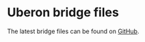 # Uberon bridge files

The latest bridge files can be found on [GitHub](https://github.com/obophenotype/uberon/tree/master/src/ontology/bridge).

